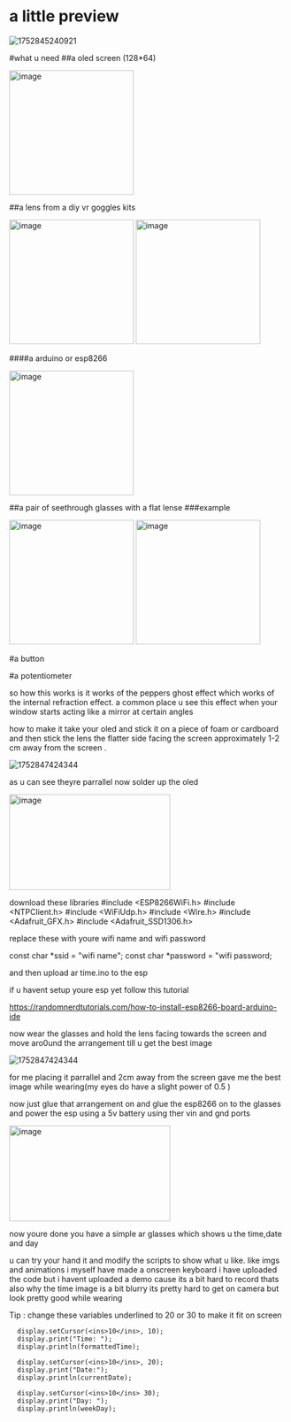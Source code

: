 
# a little preview

![1752845240921](https://github.com/user-attachments/assets/f3a9dbdf-97e1-459d-bce6-1ee03ee579e0)


#what u need 
##a oled screen (128*64) 

<img width="225" height="225" alt="image" src="https://github.com/user-attachments/assets/9998ac0c-f254-4460-9915-4774ebb10855" />


##a lens from a diy vr goggles kits


<img width="225" height="225" alt="image" src="https://github.com/user-attachments/assets/85e87ea8-5d34-47c2-bfdc-5940dc8b6985" />

<img width="225" height="225" alt="image" src="https://github.com/user-attachments/assets/1b893a46-acb9-4f11-bafa-663d9332bfac" />

####a arduino or esp8266

<img width="225" height="225" alt="image" src="https://github.com/user-attachments/assets/a990bfdd-27d3-494a-8b19-437b5ada4c27" />

##a pair of seethrough glasses with a flat lense
###example

<img width="225" height="225"  alt="image" src="https://github.com/user-attachments/assets/76bae35e-ea1a-457b-b354-1cc77c721e40" />


<img width="225" height="225"  alt="image" src="https://github.com/user-attachments/assets/92357644-b16b-42f9-84e9-e0e5376ef0e9" />




#a button

#a potentiometer

so how this works is it works of the peppers ghost effect which works of the internal refraction effect. a common place u see this effect when your window starts acting like a mirror at certain angles

how to make it 
take your oled and stick it on a piece of foam or cardboard and then stick the lens the flatter side facing the screen approximately 1-2 cm away from the screen .

![1752847424344](https://github.com/user-attachments/assets/9b1a177b-5d03-4a39-ba1d-82142315cdf9)


as u can see theyre parrallel
now   solder up the oled

<img width="291" height="173" alt="image" src="https://github.com/user-attachments/assets/21a2748e-533c-421c-a160-5f88c46f5cf9" />

download these libraries
#include <ESP8266WiFi.h>
#include <NTPClient.h>
#include <WiFiUdp.h>
#include <Wire.h>
#include <Adafruit_GFX.h>
#include <Adafruit_SSD1306.h>

replace these with youre wifi name and wifi password

const char *ssid     = "wifi name";
const char *password = "wifi password;


and then upload ar time.ino to the esp 

if u havent setup youre esp yet follow this tutorial

https://randomnerdtutorials.com/how-to-install-esp8266-board-arduino-ide

now wear the glasses and hold the lens facing towards the screen and move aro0und the arrangement till u get the best image

![1752847424344](https://github.com/user-attachments/assets/9b1a177b-5d03-4a39-ba1d-82142315cdf9)

for me placing it parrallel and 2cm away from the screen gave me the best image while wearing(my eyes do have a slight power of 0.5 )

now just glue that arrangement on and glue the esp8266 on to the glasses and power the esp using a 5v battery using ther vin and gnd ports

<img width="291" height="173" alt="image" src="https://github.com/user-attachments/assets/e176e8b0-1261-455c-895f-dc3adebd2f75" />

now youre done you have a simple ar glasses which shows u the time,date and day

u can try your hand it and modify the scripts to show what u like. like imgs and animations
 i myself have made a onscreen keyboard i have uploaded the code but i havent uploaded a demo cause its a bit hard to record 
 thats also why the time image is a bit blurry its pretty hard to get on camera but look pretty good while wearing

Tip : change these variables underlined to 20 or 30 to make it fit on screen


      display.setCursor(<ins>10</ins>, 10);
      display.print("Time: ");
      display.println(formattedTime);
      
      display.setCursor(<ins>10</ins>, 20);
      display.print("Date:");
      display.println(currentDate);
      
      display.setCursor(<ins>10</ins> 30);
      display.print("Day: ");
      display.println(weekDay);








